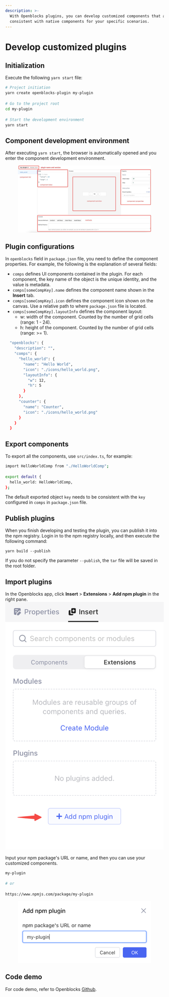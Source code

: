 ```yaml
---
description: >-
  With Openblocks plugins, you can develop customized components that are
  consistent with native components for your specific scenarios.
---
```


# Develop customized plugins

## Initialization

Execute the following `yarn start` file:

```bash
# Project initiation
yarn create openblocks-plugin my-plugin

# Go to the project root
cd my-plugin

# Start the development environment
yarn start
```

## Component development environment

After executing `yarn start`, the browser is automatically opened and you enter the component development environment.

<figure><img src="../.gitbook/assets/plugin-1.jpeg" alt="Screenshot of component development environment"><figcaption></figcaption></figure>

## Plugin configurations

In `openblocks` field in `package.json` file, you need to define the component properties. For example, the following is the explanation of several fields:

* `comps` defines UI components contained in the plugin. For each component, the key name of the object is the unique identity, and the value is metadata.
* `comps[someCompKey].name` defines the component name shown in the **Insert** tab.
* `comps[someCompKey].icon` defines the component icon shown on the canvas. Use a relative path to where `package.json` file is located.
* `comps[someCompKey].layoutInfo` defines the component layout:
  * w: width of the component. Counted by the number of grid cells (range: 1 - 24).
  * h: height of the component. Counted by the number of grid cells (range: >= 1).

```bash
  "openblocks": {
    "description": "",
    "comps": {
      "hello_world": {
        "name": "Hello World",
        "icon": "./icons/hello_world.png",
        "layoutInfo": {
          "w": 12,
          "h": 5
        }
      },
      "counter": {
        "name": "Counter",
        "icon": "./icons/hello_world.png"
      }
    }
  }
```

## Export components

To export all the components, use `src/index.ts`, for example:

```bash
import HelloWorldComp from "./HelloWorldComp";

export default {
  hello_world: HelloWorldComp,
};
```

The default exported object `key` needs to be consistent with the `key` configured in `comps` in `package.json` file.

## Publish plugins

When you finish developing and testing the plugin, you can publish it into the npm registry. Login in to the npm registry locally, and then execute the following command:

```
yarn build --publish
```

If you do not specify the parameter `--publish`, the `tar` file will be saved in the root folder.

## Import plugins

In the Openblocks app, click **Insert** > **Extensions** > **Add npm plugin** in the right pane. <img src="../.gitbook/assets/plugin-2.png" alt="" data-size="original">

Input your npm package's URL or name, and then you can use your customized components.

```bash
my-plugin

# or

https://www.npmjs.com/package/my-plugin
```

<figure><img src="../.gitbook/assets/plugin-3.png" alt=""><figcaption></figcaption></figure>

## Code demo

For code demo, refer to Openblocks [Github](https://github.com/openblocks-dev/openblocks/tree/develop/client/packages/openblocks-plugin-demo).
